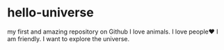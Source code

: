 # hello-universe
my first and amazing repository on Github
I love animals.
I love people❤️
I am friendly.
I want to explore the universe.
